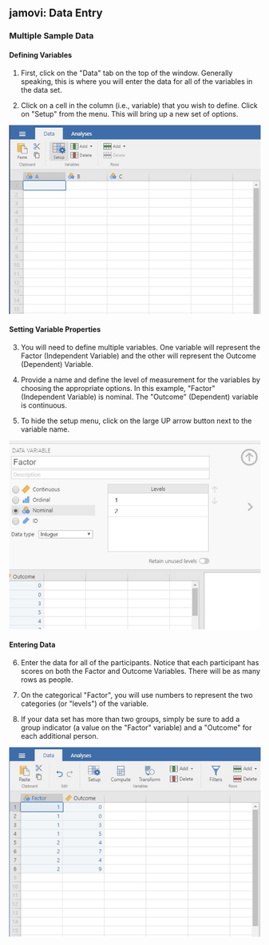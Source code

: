 ## jamovi: Data Entry

### Multiple Sample Data 

#### Defining Variables

1. First, click on the "Data" tab on the top of the window. Generally speaking, this is where you will enter the data for all of the variables in the data set. 

2. Click on a cell in the column (i.e., variable) that you wish to define. Click on "Setup" from the menu. This will bring up a new set of options. 

<p align="center"><kbd><img src="multiple1.png"></kbd></p>

#### Setting Variable Properties

3. You will need to define multiple variables. One variable will represent the Factor (Independent Variable) and the other will represent the Outcome (Dependent) Variable.

4. Provide a name and define the level of measurement for the variables by choosing the appropriate options. In this example, "Factor" (Independent Variable) is nominal. The "Outcome" (Dependent) variable is continuous.

5. To hide the setup menu, click on the large UP arrow button next to the variable name.

<p align="center"><kbd><img src="multiple2.png"></kbd></p>

#### Entering Data

6. Enter the data for all of the participants. Notice that each participant has scores on both the Factor and Outcome Variables. There will be as many rows as people.

7. On the categorical "Factor", you will use numbers to represent the two categories (or "levels") of the variable.

8. If your data set has more than two groups, simply be sure to add a group indicator (a value on the "Factor" variable) and a "Outcome" for each additional person. 

<p align="center"><kbd><img src="multiple3.png"></kbd></p>
